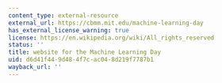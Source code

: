 ```yaml
---
content_type: external-resource
external_url: https://cbmm.mit.edu/machine-learning-day
has_external_license_warning: true
license: https://en.wikipedia.org/wiki/All_rights_reserved
status: ''
title: website for the Machine Learning Day
uid: d6d41f44-9d48-4f7c-ac04-8d219f7787b1
wayback_url: ''
---
```

